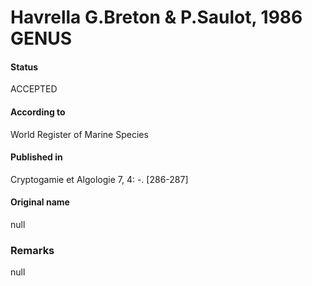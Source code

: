 # Havrella G.Breton & P.Saulot, 1986 GENUS

#### Status
ACCEPTED

#### According to
World Register of Marine Species

#### Published in
Cryptogamie et Algologie 7, 4: -. [286-287]

#### Original name
null

### Remarks
null